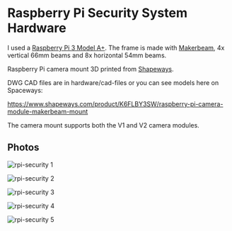 # Raspberry Pi Security System Hardware

I used a [Raspberry Pi 3 Model A+](https://www.raspberrypi.org/products/raspberry-pi-3-model-a-plus/). The frame is made with [Makerbeam](http://www.makerbeam.com/), 4x vertical 66mm beams and 8x horizontal 54mm beams.

Raspberry Pi camera mount 3D printed from [Shapeways](https://www.shapeways.com/).

DWG CAD files are in hardware/cad-files or you can see models here on Spaceways:

https://www.shapeways.com/product/K6FLBY3SW/raspberry-pi-camera-module-makerbeam-mount

The camera mount supports both the V1 and V2 camera modules.

## Photos

![rpi-security 1](../../master/images/rpi-security-1.jpg?raw=true)

![rpi-security 2](../../master/images/rpi-security-2.jpg?raw=true)

![rpi-security 3](../../master/images/rpi-security-3.jpg?raw=true)

![rpi-security 4](../../master/images/rpi-security-4.jpg?raw=true)

![rpi-security 5](../../master/images/makerbeam-camera-bracket.png?raw=true)
